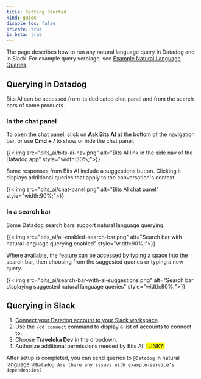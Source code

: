 ```yaml
---
title: Getting Started
kind: guide
disable_toc: false
private: true
is_beta: true
---
```


The page describes how to run any natural language query in Datadog and in Slack. For example query verbiage, see [Example Natural Language Queries][2].

## Querying in Datadog

Bits AI can be accessed from its dedicated chat panel and from the search bars of some products.

### In the chat panel

To open the chat panel, click on **Ask Bits AI** at the bottom of the navigation bar, or use **Cmd + /** to show or hide the chat panel.

{{< img src="bits_ai/bits-ai-nav.png" alt="Bits AI link in the side nav of the Datadog app" style="width:30%;">}}

Some responses from Bits AI include a suggestions button. Clicking it displays additional queries that apply to the conversation's context.

{{< img src="bits_ai/chat-panel.png" alt="Bits AI chat panel" style="width:90%;">}}

### In a search bar

Some Datadog search bars support natural language querying. 

{{< img src="bits_ai/ai-enabled-search-bar.png" alt="Search bar with natural language querying enabled" style="width:90%;">}}

Where available, the feature can be accessed by typing a space into the search bar, then choosing from the suggested queries or typing a new query.

{{< img src="bits_ai/search-bar-with-ai-suggestions.png" alt="Search bar displaying suggested natural language queries" style="width:90%;">}}

## Querying in Slack

1. [Connect your Datadog account to your Slack workspace][1].
1. Use the `/dd connect` command to display a list of accounts to connect to.
1. Choose **Traveloka Dev** in the dropdown.
1. Authorize additional permissions needed by Bits AI. <span style='background-color: yellow'>[LINK?]</span>

After setup is completed, you can send queries to `@Datadog` in natural language: `@Datadog Are there any issues with example-service's dependencies?`

[1]: /integrations/slack/?tab=applicationforslack
[2]: /bits_ai/query_examples/
